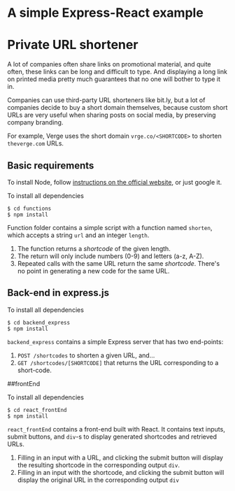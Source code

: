 # A simple Express-React example


# Private URL shortener

A lot of companies often share links on promotional material, and quite often, these links can be long and difficult to type. And displaying a long link on printed media pretty much guarantees that no one will bother to type it in.

Companies can use third-party URL shorteners like bit.ly, but a lot of companies decide to buy a short domain themselves, because custom short URLs are very useful when sharing posts on social media, by preserving company branding.

For example, Verge uses the short domain `vrge.co/<SHORTCODE>` to shorten `theverge.com` URLs.



## Basic requirements



To install Node, follow [instructions on the official website](https://nodejs.org/en/), or just google it.

To install all dependencies


    $ cd functions
    $ npm install



Function folder contains a simple script with a function named `shorten`, which accepts a string `url` and an integer `length`. 


1.  The function returns a _shortcode_ of the given length.
2.  The return will only include numbers (0-9) and letters (a-z, A-Z).
3.  Repeated calls with the same URL return the same _shortcode_. There's no point in generating a new code for the same URL.



## Back-end in express.js

To install all dependencies


    $ cd backend_express
    $ npm install

`backend_express` contains a simple Express server that has two end-points:

1.  `POST /shortcodes` to shorten a given URL, and...
2.  `GET /shortcodes/[SHORTCODE]` that returns the URL corresponding to a short-code.




##frontEnd


To install all dependencies


    $ cd react_frontEnd
    $ npm install


`react_frontEnd` contains a front-end built with React. It contains text inputs, submit buttons, and `div`-s to display generated shortcodes and retrieved URLs.


1.  Filling in an input with a URL, and clicking the submit button will display the resulting shortcode in the corresponding output `div`.
3.  Filling in an input with the shortcode, and clicking the submit button will display the original URL in the corresponding output `div`

